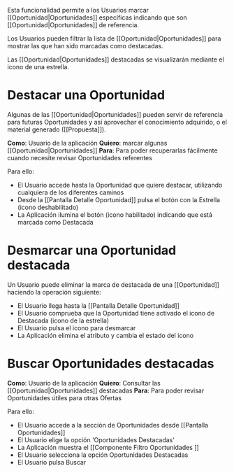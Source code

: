 Esta funcionalidad permite a los Usuarios marcar [[Oportunidad|Oportunidades]] específicas indicando que son [[Oportunidad|Oportunidades]] de referencia. 

Los Usuarios pueden filtrar la lista de [[Oportunidad|Oportunidades]] para mostrar las que han sido marcadas como destacadas.

Las [[Oportunidad|Oportunidades]] destacadas se visualizarán mediante el icono de una estrella. 

# Destacar una Oportunidad
Algunas de las [[Oportunidad|Oportunidades]] pueden servir de referencia para futuras Oportunidades y así aprovechar el conocimiento adquirido, o el material generado ([[Propuesta]]). 

**Como**: Usuario de la aplicación
**Quiero**:  marcar algunas [[Oportunidad|Oportunidades]] 
**Para**: Para poder recuperarlas fácilmente cuando necesite revisar Oportunidades referentes

Para ello:
- El Usuario accede hasta la Oportunidad que quiere destacar, utilizando cualquiera de los diferentes caminos
- Desde la [[Pantalla Detalle Oportunidad]] pulsa el botón con la Estrella (icono deshabilitado)
- La Aplicación ilumina el botón (icono habilitado) indicando que está marcada como Destacada

# Desmarcar una Oportunidad destacada

Un Usuario puede eliminar la marca de destacada de una [[Oportunidad]] haciendo la operación siguiente:
- El Usuario llega hasta la [[Pantalla Detalle Oportunidad]]
- El Usuario comprueba que la Oportunidad tiene activado el icono de Destacada (icono de la estrella)
- El Usuario pulsa el icono para desmarcar
- La Aplicación elimina el atributo y cambia el estado del icono
# Buscar Oportunidades destacadas

**Como**: Usuario de la aplicación
**Quiero**: Consultar las [[Oportunidad|Oportunidades]] destacadas
**Para**: Para poder revisar Oportunidades útiles para otras Ofertas

Para ello:
- El Usuario accede a la sección de Oportunidades desde [[Pantalla Oportunidades]]
- El Usuario elige la opción 'Oportunidades Destacadas'
- La Aplicación muestra el [[Componente Filtro Oportunidades ]]
- El Usuario selecciona la opción Oportunidades Destacadas
- El Usuario pulsa Buscar

